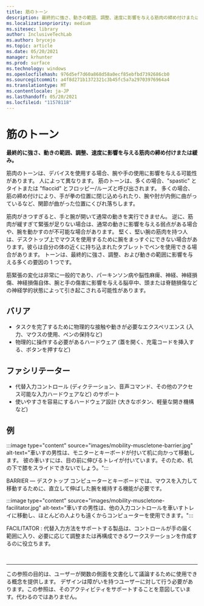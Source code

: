```yaml
---
title: 筋のトーン
description: 最終的に強さ、動きの範囲、調整、速度に影響を与える筋肉の締め付けまたは緩み
ms.localizationpriority: medium
ms.sitesec: library
author: InclusiveTechLab
ms.author: brycejo
ms.topic: article
ms.date: 05/20/2021
manager: krhunter
ms.prod: surface
ms.technology: windows
ms.openlocfilehash: 976d5ef7d60a868d58a0ecf85ebfbd7392686cb0
ms.sourcegitcommit: a4f8d271b1372321c3b45fc5a7a29703976964a4
ms.translationtype: MT
ms.contentlocale: ja-JP
ms.lasthandoff: 05/20/2021
ms.locfileid: "11578118"
---
```

# <a name="muscle-tone"></a>筋のトーン

**最終的に強さ、動きの範囲、調整、速度に影響を与える筋肉の締め付けまたは緩み。**

筋肉のトーンは、デバイスを使用する場合、腕や手の使用に影響を与える可能性があります。 人によって異なります。 筋のトーンは、多くの場合、"spastic" とタイトまたは "flaccid" とフロッピー/ルーズと呼び出されます。 多くの場合、筋の締め付けにより、手が拳の位置に閉じ込められたり、腕や肘が内側に曲がっているなど、関節が曲がった位置にくびれ落ちします。

筋肉がきつすぎると、手と腕が開いて通常の動きを実行できません。 逆に、筋肉が緩すぎて緊張が足りない場合は、通常の動きに影響を与える弱点がある場合や、腕を動かすのが不可能な場合があります。 堅く、堅い腕の筋肉を持つ人は、デスクトップ上でマウスを使用するために腕をまっすぐにできない場合があります。彼らは自分の体の近くに持ち込まれたタブレットでペンを使用できる場合があります。 トーンは、最終的に強さ、調整、および動きの範囲に影響を与える多くの要因の 1 つです。

筋緊張の変化は非常に一般的であり、パーキンソン病や脳性麻痺、神経、神経損傷、神経損傷自体、腕と手の傷害に影響を与える脳卒中、頭または脊髄損傷などの神経学的状態によって引き起こされる可能性があります。

## <a name="barriers"></a>バリア
* タスクを完了するために物理的な接触や動きが必要なエクスペリエンス (入力、マウスの使用、ペンの保持など)
* 物理的に操作する必要があるハードウェア (蓋を開く、充電コードを挿入する、ボタンを押すなど)

## <a name="facilitators"></a>ファシリテーター
* 代替入力コントロール (ディクテーション、音声コマンド、その他のアクセス可能な入力ハードウェアなど) のサポート
* 使いやすさを容易にするハードウェア設計 (大きなボタン、軽量な開き機構など)

## <a name="examples"></a>例

:::image type="content" source="images/mobility-muscletone-barrier.jpg" alt-text="車いすの男性は、モニターとキーボードが付いて机に向かって移動します。 彼の車いすには、目の前に伸びるトレイが付いています。そのため、机の下で膝をスライドできないでしょう。":::

BARRIER — デスクトップ コンピューターとキーボードでは、マウスを入力して移動するために、直立して伸ばした腕を維持する機能が必要です。

:::image type="content" source="images/mobility-muscletone-facilitator.jpg" alt-text="車いすの男性は、他の入力コントロールを車いすトレイに移動し、ほとんどの人よりも遠くからコンピューターを使用できます。":::

FACILITATOR : 代替入力方法をサポートする製品は、コントロールが手の届く範囲に入り、必要に応じて調整または再構成できるワークステーションを作成するのに役立ちます。


&nbsp;

[comment]: # (フッター ステートメント)
___
この参照の目的は、ユーザーが関数の側面を文書化して議論するために使用できる概念を提供します。 デザインは障がいを持つユーザーに対して行う必要があります。この参照は、そのアクティビティをサポートすることを意図しています。代わるのではありません。 